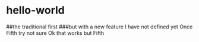 # hello-world
##the traditional first
###but with a new feature
I have not defined yet
Once Fifth try
not sure
Ok that works but Fifth
